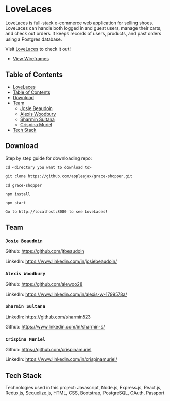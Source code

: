 # LoveLaces

LoveLaces is full-stack e-commerce web application for selling shoes. LoveLaces can handle both logged in and guest users, manage their carts, and check out orders. It keeps records of users, products, and past orders using a Postgres database.

Visit [LoveLaces](https://grace-shopper-lovelaces.herokuapp.com/) to check it out!

* [View Wireframes](./public/wireframes)

## Table of Contents

* [LoveLaces](#LoveLaces)
* [Table of Contents](#Table-of-Contents)
* [Download](#Download)
* [Team](#Team)
  * [Josie Beaudoin](#Josie-Beaudoin)
  * [Alexis Woodbury](#Alexis-Woodbury)
  * [Sharmin Sultana](#Sharmin-Sultana)
  * [Crispina Muriel](#Crispina-Muriel)
* [Tech Stack](#Tech-Stack)

## Download

Step by step guide for downloading repo:

```
cd <directory you want to download to>

git clone https://github.com/appleajax/grace-shopper.git

cd grace-shopper

npm install

npm start

Go to http://localhost:8080 to see LoveLaces!
```

## Team

### `Josie Beaudoin`

Github: https://github.com/jtbeaudoin

LinkedIn: https://www.linkedin.com/in/josiebeaudoin/

### `Alexis Woodbury`

Github: https://github.com/alewoo28

LinkedIn: https://www.linkedin.com/in/alexis-w-1799578a/

### `Sharmin Sultana`

LinkedIn: https://github.com/sharmin523

Github: https://www.linkedin.com/in/sharmin-s/

### `Crispina Muriel`

Github: https://github.com/crispinamuriel

LinkedIn: https://www.linkedin.com/in/crispinamuriel/

## Tech Stack

Technologies used in this project: Javascript, Node.js, Express.js, React.js, Redux.js, Sequelize.js, HTML, CSS, Bootstrap, PostgreSQL, OAuth, Passport
